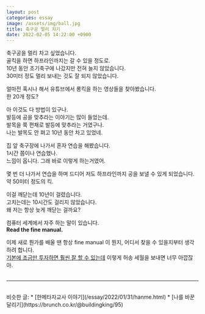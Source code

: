 ```yaml
---
layout: post
categories: essay
image: /assets/img/ball.jpg
title: 축구공 멀리 차기
date: 2022-02-05 14:22:00 +0900
---
```


축구공을 멀리 차고 싶었습니다.  
골킥을 하면 하프라인까지는 갈 수 있을 정도로.  
10년 동안 조기축구에 나갔지만 전혀 늘지 않았습니다.  
30미터 정도 멀리 보내는 것도 잘 되지 않았습니다.

얼마전 혹시나 해서 유튜브에서 롱킥을 하는 영상들을 찾아봤습니다.  
한 20개 정도?

아 이것도 다 방법이 있구나.  
발등에 공을 맞추라는 이야기는 많이 들었는데.  
발목을 쭉 편채로 발등에 맞추라는 거였구나.  
나는 발목도 안 펴고 10년 동안 차고 있었네.

집 앞 축구장에 나가서 혼자 연습을 해봤습니다.  
1시간 쯤이나 연습했나.  
느낌이 옵니다. 그래 바로 이렇게 하는거였어.

몇 번 더 나가서 연습을 하며 드디어 저도 하프라인까지 공을 보낼 수 있게 되었습니다.    
약 50미터 정도의 킥.

이걸 깨닫는데 10년이 걸렸습니다.  
고치는데는 10시간도 걸리지 않았습니다.  
왜 저는 항상 늦게 깨닫는 걸까요?

컴퓨터 세계에서 자주 하는 말이 있습니다.  
**Read the fine manual.**

이제 새로 뭔가를 배울 땐 항상 fine manual 이 뭔지, 어디서 찾을 수 있을지부터 생각하려 합니다.  
[기본에 조금만 투자하면 훨씬 잘 할 수 있는데](/essay/2022/01/31/hanme.html) 이렇게 허송 세월을 보내면 너무 아깝잖아.
<br>
<br>

---

<br>
비슷한 글:
* [한메타자교사 이야기](/essay/2022/01/31/hanme.html)
* [나를 바꾼 달리기](https://brunch.co.kr/@buildingking/95)